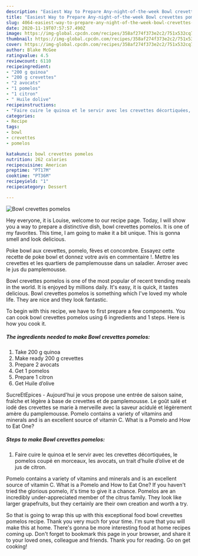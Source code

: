 ```yaml
---
description: "Easiest Way to Prepare Any-night-of-the-week Bowl crevettes pomelos"
title: "Easiest Way to Prepare Any-night-of-the-week Bowl crevettes pomelos"
slug: 4064-easiest-way-to-prepare-any-night-of-the-week-bowl-crevettes-pomelos
date: 2020-11-19T07:57:57.490Z
image: https://img-global.cpcdn.com/recipes/358af274f373e2c2/751x532cq70/bowl-crevettes-pomelos-photo-principale-de-la-recette.jpg
thumbnail: https://img-global.cpcdn.com/recipes/358af274f373e2c2/751x532cq70/bowl-crevettes-pomelos-photo-principale-de-la-recette.jpg
cover: https://img-global.cpcdn.com/recipes/358af274f373e2c2/751x532cq70/bowl-crevettes-pomelos-photo-principale-de-la-recette.jpg
author: Blake McGee
ratingvalue: 4.5
reviewcount: 6110
recipeingredient:
- "200 g quinoa"
- "200 g crevettes"
- "2 avocats"
- "1 pomelos"
- "1 citron"
- " Huile dolive"
recipeinstructions:
- "Faire cuire le quinoa et le servir avec les crevettes décortiquées, le pomelos coupé en morceaux, les avocats, un trait d’huile d’olive et de jus de citron."
categories:
- Recipe
tags:
- bowl
- crevettes
- pomelos

katakunci: bowl crevettes pomelos 
nutrition: 262 calories
recipecuisine: American
preptime: "PT17M"
cooktime: "PT36M"
recipeyield: "1"
recipecategory: Dessert

---
```



![Bowl crevettes pomelos](https://img-global.cpcdn.com/recipes/358af274f373e2c2/751x532cq70/bowl-crevettes-pomelos-photo-principale-de-la-recette.jpg)

Hey everyone, it is Louise, welcome to our recipe page. Today, I will show you a way to prepare a distinctive dish, bowl crevettes pomelos. It is one of my favorites. This time, I am going to make it a bit unique. This is gonna smell and look delicious.

Poke bowl aux crevettes, pomelo, fèves et concombre. Essayez cette recette de poke bowl et donnez votre avis en commentaire !. Mettre les crevettes et les quartiers de pamplemousse dans un saladier. Arroser avec le jus du pamplemousse.

Bowl crevettes pomelos is one of the most popular of recent trending meals in the world. It is enjoyed by millions daily. It's easy, it is quick, it tastes delicious. Bowl crevettes pomelos is something which I've loved my whole life. They are nice and they look fantastic.


To begin with this recipe, we have to first prepare a few components. You can cook bowl crevettes pomelos using 6 ingredients and 1 steps. Here is how you cook it.

<!--inarticleads1-->

##### The ingredients needed to make Bowl crevettes pomelos:

1. Take 200 g quinoa
1. Make ready 200 g crevettes
1. Prepare 2 avocats
1. Get 1 pomelos
1. Prepare 1 citron
1. Get  Huile d’olive


SucreEtEpices - Aujourd&#39;hui je vous propose une entrée de saison saine, fraîche et légère à base de crevettes et de pamplemousse. Le goût salé et iodé des crevettes se marie à merveille avec la saveur acidulé et légèrement amère du pamplemousse. Pomelo contains a variety of vitamins and minerals and is an excellent source of vitamin C. What is a Pomelo and How to Eat One? 

<!--inarticleads2-->

##### Steps to make Bowl crevettes pomelos:

1. Faire cuire le quinoa et le servir avec les crevettes décortiquées, le pomelos coupé en morceaux, les avocats, un trait d’huile d’olive et de jus de citron.


Pomelo contains a variety of vitamins and minerals and is an excellent source of vitamin C. What is a Pomelo and How to Eat One? If you haven&#39;t tried the glorious pomelo, it&#39;s time to give it a chance. Pomelos are an incredibly under-appreciated member of the citrus family. They look like larger grapefruits, but they certainly are their own creation and worth a try. 

So that is going to wrap this up with this exceptional food bowl crevettes pomelos recipe. Thank you very much for your time. I'm sure that you will make this at home. There's gonna be more interesting food at home recipes coming up. Don't forget to bookmark this page in your browser, and share it to your loved ones, colleague and friends. Thank you for reading. Go on get cooking!
